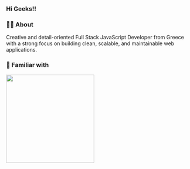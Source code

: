 ### Hi Geeks!!


### 👨‍💻 About

Creative and detail-oriented Full Stack JavaScript Developer from Greece <br/>
 with a strong focus on building clean, scalable, and maintainable web applications. 


### 💎 Familiar with

<img width="240px" src="https://skillicons.dev/icons?i=sass,redux,react,electron,next,vercel,alpinejs,tailwind,php,wordpress,docker,git,jest,astro&perline=7">
